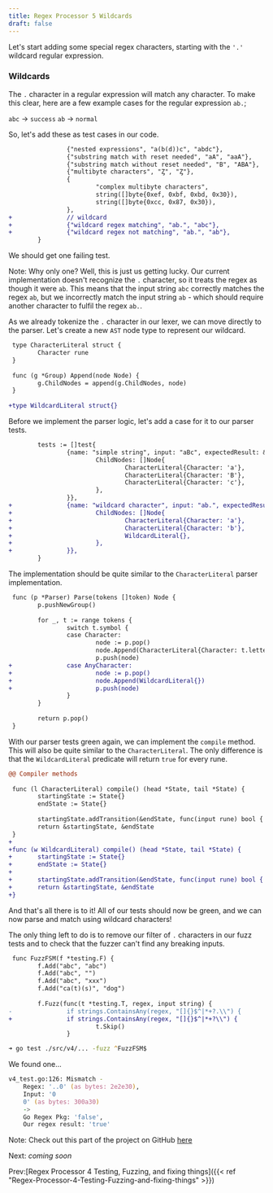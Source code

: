 ```yaml
---
title: Regex Processor 5 Wildcards
draft: false
---
```



Let's start adding some special regex characters, starting with the `'.'` wildcard regular expression.

### Wildcards

The `.` character in a regular expression will match any character. To make this clear, here are a few example cases for the regular expression `ab.`;

`abc` -> `success`
`ab` -> `normal`

So, let's add these as test cases in our code.

```diff
                {"nested expressions", "a(b(d))c", "abdc"},
                {"substring match with reset needed", "aA", "aaA"},
                {"substring match without reset needed", "B", "ABA"},
                {"multibyte characters", "Ȥ", "Ȥ"},
                {
                        "complex multibyte characters",
                        string([]byte{0xef, 0xbf, 0xbd, 0x30}),
                        string([]byte{0xcc, 0x87, 0x30}),
                },
+               // wildcard
+               {"wildcard regex matching", "ab.", "abc"},
+               {"wildcard regex not matching", "ab.", "ab"},
        }
```

We should get one failing test.

Note: Why only one? Well, this is just us getting lucky. Our current implementation doesn't recognize the `.` character, so it treats the regex as though it were `ab`. This means that the input string `abc` correctly matches the regex `ab`, but we incorrectly match the input string `ab` - which should require another character to fulfil the regex `ab.`.

As we already tokenize the `.` character in our lexer, we can move directly to the parser. Let's create a new `AST` node type to represent our wildcard.

```diff
 type CharacterLiteral struct {
        Character rune
 }
 
 func (g *Group) Append(node Node) {
        g.ChildNodes = append(g.ChildNodes, node)
 }
 
+type WildcardLiteral struct{}

```

Before we implement the parser logic, let's add a case for it to our parser tests.

```diff
        tests := []test{
                {name: "simple string", input: "aBc", expectedResult: &Group{
                        ChildNodes: []Node{
                                CharacterLiteral{Character: 'a'},
                                CharacterLiteral{Character: 'B'},
                                CharacterLiteral{Character: 'c'},
                        },
                }},
+               {name: "wildcard character", input: "ab.", expectedResult: &Group{
+                       ChildNodes: []Node{
+                               CharacterLiteral{Character: 'a'},
+                               CharacterLiteral{Character: 'b'},
+                               WildcardLiteral{},
+                       },
+               }},
        }
```

The implementation should be quite similar to the `CharacterLiteral` parser implementation.

```diff
 func (p *Parser) Parse(tokens []token) Node {
        p.pushNewGroup()
 
        for _, t := range tokens {
                switch t.symbol {
                case Character:
                        node := p.pop()
                        node.Append(CharacterLiteral{Character: t.letter})
                        p.push(node)
+               case AnyCharacter:
+                       node := p.pop()
+                       node.Append(WildcardLiteral{})
+                       p.push(node)
                }
        }
 
        return p.pop()
 }
```

With our parser tests green again, we can implement the `compile` method. This will also be quite similar to the `CharacterLiteral`. The only difference is that the `WildcardLiteral` predicate will return `true` for every rune.

```diff
@@ Compiler methods
 
 func (l CharacterLiteral) compile() (head *State, tail *State) {
        startingState := State{}
        endState := State{}
 
        startingState.addTransition(&endState, func(input rune) bool { return input == l.Character })
        return &startingState, &endState
 }
+
+func (w WildcardLiteral) compile() (head *State, tail *State) {
+       startingState := State{}
+       endState := State{}
+
+       startingState.addTransition(&endState, func(input rune) bool { return true })
+       return &startingState, &endState
+}
```

And that's all there is to it! All of our tests should now be green, and we can now parse and match using wildcard characters!

The only thing left to do is to remove our filter of `.` characters in our fuzz tests and to check that the fuzzer can't find any breaking inputs.

```diff
 func FuzzFSM(f *testing.F) {
        f.Add("abc", "abc")
        f.Add("abc", "")
        f.Add("abc", "xxx")
        f.Add("ca(t)(s)", "dog")
 
        f.Fuzz(func(t *testing.T, regex, input string) {
-               if strings.ContainsAny(regex, "[]{}$^|*+?.\\") {
+               if strings.ContainsAny(regex, "[]{}$^|*+?\\") {
                        t.Skip()
                }

```

```zsh
➜ go test ./src/v4/... -fuzz ^FuzzFSM$  
```

We found one...

```zsh
v4_test.go:126: Mismatch - 
	Regex: '..0' (as bytes: 2e2e30), 
	Input: '0
	0' (as bytes: 300a30) 
	-> 
	Go Regex Pkg: 'false', 
	Our regex result: 'true'

```

Note: Check out this part of the project on GitHub [here](https://github.com/LeweyM/search/tree/master/src/v4)

Next: *coming soon*

Prev:[Regex Processor 4 Testing, Fuzzing, and fixing things]({{< ref "Regex-Processor-4-Testing-Fuzzing-and-fixing-things" >}})